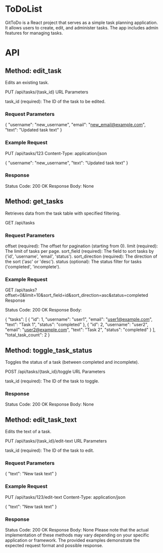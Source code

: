 # ToDoList
GitToDo is a React project that serves as a simple task planning application. It allows users to create, edit, and administer tasks. The app includes admin features for managing tasks.

# API
## Method: edit_task
Edits an existing task.

PUT /api/tasks/{task_id}
URL Parameters

task_id (required): The ID of the task to be edited.
### Request Parameters

{
  "username": "new_username",
  "email": "new_email@example.com",
  "text": "Updated task text"
}

### Example Request

PUT /api/tasks/123
Content-Type: application/json

{
  "username": "new_username",
  "text": "Updated task text"
}

### Response

Status Code: 200 OK
Response Body: None

## Method: get_tasks

Retrieves data from the task table with specified filtering.

GET /api/tasks

### Request Parameters

offset (required): The offset for pagination (starting from 0).
limit (required): The limit of tasks per page.
sort_field (required): The field to sort tasks by ('id', 'username', 'email', 'status').
sort_direction (required): The direction of the sort ('asc' or 'desc').
status (optional): The status filter for tasks ('completed', 'incomplete').

### Example Request

GET /api/tasks?offset=0&limit=10&sort_field=id&sort_direction=asc&status=completed
Response

Status Code: 200 OK
Response Body:

{
  "tasks": [
    {
      "id": 1,
      "username": "user1",
      "email": "user1@example.com",
      "text": "Task 1",
      "status": "completed"
    },
    {
      "id": 2,
      "username": "user2",
      "email": "user2@example.com",
      "text": "Task 2",
      "status": "completed"
    }
  ],
  "total_task_count": 2
}

## Method: toggle_task_status

Toggles the status of a task (between completed and incomplete).

POST /api/tasks/{task_id}/toggle
URL Parameters

task_id (required): The ID of the task to toggle.

### Response

Status Code: 200 OK
Response Body: None

## Method: edit_task_text
Edits the text of a task.

PUT /api/tasks/{task_id}/edit-text
URL Parameters

task_id (required): The ID of the task to edit.

### Request Parameters

{
  "text": "New task text"
}

### Example Request

PUT /api/tasks/123/edit-text
Content-Type: application/json

{
  "text": "New task text"
}

### Response

Status Code: 200 OK
Response Body: None
Please note that the actual implementation of these methods may vary depending on your specific application or framework. The provided examples demonstrate the expected request format and possible response.

